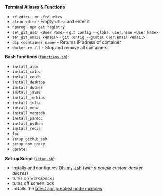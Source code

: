 **Terminal Aliases & Functions**
- `rf <dir>` - `rm -frd <dir>`
- `clean <dir>` - Empty `<dir>` and enter it
- `npmreg` - `npm get registry`
- `set_git_user <User Name>` - `git config --global user.name <User Name>`
- `set_git_email <email>` - `git config --global user.email <email>`
- `dip <container name>` - Returns IP adress of container
- `docker_rm_all` - Stop and remove all containers

**Bash Functions** ([`functions.sh`](functions.sh)):
- `install_atom`
- `install_cairo`
- `install_couch`
- `install_desktop`
- `install_docker`
- `install_java8`
- `install_jenkins`
- `install_julia`
- `install_mesa`
- `install_mongodb`
- `install_pandoc`
- `install_python`
- `install_redis`
- `log`
- `setup_github_ssh`
- `setup_npm_proxy`
- `update`

**Set-up Script** ([`setup.sh`](setup.sh)):
- installs and configures [Oh-my-zsh](https://github.com/robbyrussell/oh-my-zsh) (*with a couple custom docker aliases*)
- turns on workspaces
- turns off screen lock
- installs the [latest and greatest node modules](https://github.com/jhwohlgemuth/techtonic/wiki/Node-Modules-You-Should-Be-Using)
